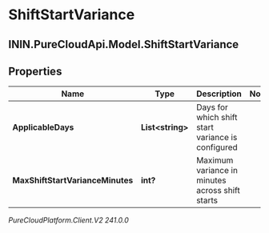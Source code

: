 # ShiftStartVariance

## ININ.PureCloudApi.Model.ShiftStartVariance

## Properties

|Name | Type | Description | Notes|
|------------ | ------------- | ------------- | -------------|
| **ApplicableDays** | **List&lt;string&gt;** | Days for which shift start variance is configured | |
| **MaxShiftStartVarianceMinutes** | **int?** | Maximum variance in minutes across shift starts | |



_PureCloudPlatform.Client.V2 241.0.0_
